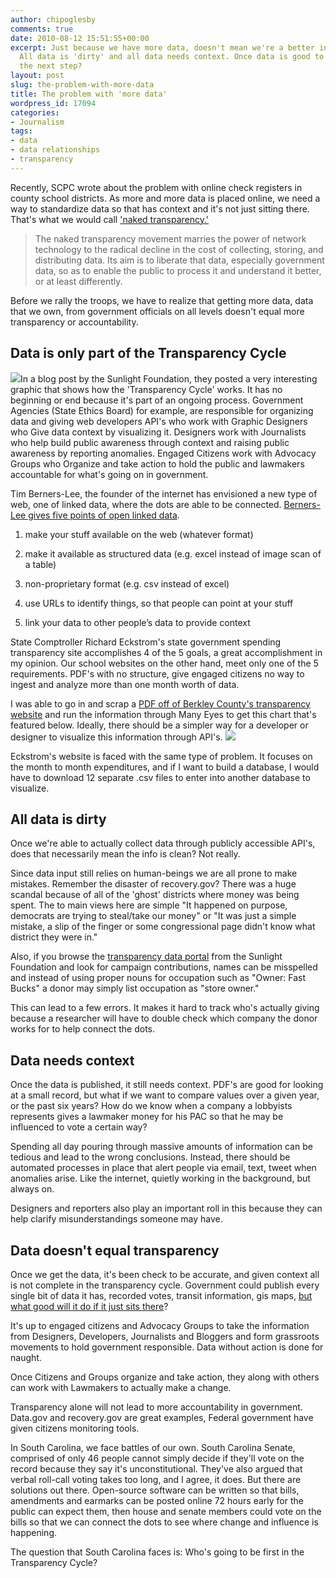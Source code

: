 ```yaml
---
author: chipoglesby
comments: true
date: 2010-08-12 15:51:55+00:00
excerpt: Just because we have more data, doesn't mean we're a better informed society.
  All data is 'dirty' and all data needs context. Once data is good to go, what's
  the next step?
layout: post
slug: the-problem-with-more-data
title: The problem with 'more data'
wordpress_id: 17094
categories:
- Journalism
tags:
- data
- data relationships
- transparency
---
```


Recently, SCPC wrote about the problem with online check registers in county school districts. As more and more data is placed online, we need a way to standardize data so that has context and it's not just sitting there. That's what we would call ['naked transparency.'](http://www.tnr.com/article/books-and-arts/against-transparency)


<blockquote>The naked transparency movement marries the power of network technology to the radical decline in the cost of collecting, storing, and distributing data. Its aim is to liberate that data, especially government data, so as to enable the public to process it and understand it better, or at least differently.</blockquote>



Before we rally the troops, we have to realize that getting more data, data that we own, from government officials on all levels doesn't equal more transparency or accountability.



## Data is only part of the Transparency Cycle


[![](http://www.chipoglesby.com/wp-content/uploads/2010/08/transparency.gif)](http://www.chipoglesby.com/wp-content/uploads/2010/08/transparency.gif)In a blog post by the Sunlight Foundation, they posted a very interesting graphic that shows how the 'Transparency Cycle' works. It has no beginning or end because it's part of an ongoing process. Government Agencies (State Ethics Board) for example, are responsible for organizing data and giving web developers API's who work with Graphic Designers who Give data context by visualizing it. Designers work with Journalists who help build public awareness through context and raising public awareness by reporting anomalies. Engaged Citizens work with Advocacy Groups who Organize and take action to hold the public and lawmakers accountable for what's going on in government.

Tim Berners-Lee, the founder of the internet has envisioned a new type of web, one of linked data, where the dots are able to be connected. [Berners-Lee gives five points of open linked data](http://inkdroid.org/journal/2010/06/04/the-5-stars-of-open-linked-data/).



	
  1. make your stuff available on the web (whatever format)

	
  2. make it available as structured data (e.g. excel instead of image scan of a table)

	
  3. non-proprietary format (e.g. csv instead of excel)

	
  4. use URLs to identify things, so that people can point at your stuff

	
  5. link your data to other people’s data to provide context


State Comptroller Richard Eckstrom's state government spending transparency site accomplishes 4 of the 5 goals, a great accomplishment in my opinion. Our school websites on the other hand, meet only one of the 5 requirements. PDF's with no structure, give engaged citizens no way to ingest and analyze more than one month worth of data.

I was able to go in and scrap a [PDF off of Berkley County's transparency website](http://www.berkeley.k12.sc.us/departments.cfm?subpage=33187) and run the information through Many Eyes to get this chart that's featured below. Ideally, there should be a simpler way for a developer or designer to visualize this information through API's.
[![](http://www.chipoglesby.com/wp-content/uploads/2010/08/berkley.png)](http://www.chipoglesby.com/wp-content/uploads/2010/08/berkley.png)

Eckstrom's website is faced with the same type of problem. It focuses on the month to month expenditures, and if I want to build a database, I would have to download 12 separate .csv files to enter into another database to visualize.
 


## All data is dirty


Once we're able to actually collect data through publicly accessible API's, does that necessarily mean the info is clean? Not really.

Since data input still relies on human-beings we are all prone to make mistakes. Remember the disaster of recovery.gov? There was a huge scandal because of all of the 'ghost' districts where money was being spent. The to main views here are simple "It happened on purpose, democrats are trying to steal/take our money" or "It was just a simple mistake, a slip of the finger or some congressional page didn't know what district they were in."

Also, if you browse the [transparency data portal](http://transparencydata.com/) from the Sunlight Foundation and look for campaign contributions, names can be misspelled and instead of using proper nouns for occupation such as "Owner: Fast Bucks" a donor may simply list occupation as "store owner."

This can lead to a few errors. It makes it hard to track who's actually giving because a researcher will have to double check which company the donor works for to help connect the dots. 



## Data needs context


Once the data is published, it still needs context. PDF's are good for looking at a small record, but what if we want to compare values over a given year, or the past six years? How do we know when a company a lobbyists represents gives a lawmaker money for his PAC so that he may be influenced to vote a certain way?

Spending all day pouring through massive amounts of information can be tedious and lead to the wrong conclusions. Instead, there should be automated processes in place that alert people via email, text, tweet when anomalies arise. Like the internet, quietly working in the background, but always on.

Designers and reporters also play an important roll in this because they can help clarify misunderstandings someone may have.



## Data doesn't equal transparency


Once we get the data, it's been check to be accurate, and given context all is not complete in the transparency cycle. Government could publish every single bit of data it has, recorded votes, transit information, gis maps, [but what good will it do if it just sits there](http://www.internetartizans.co.uk/open_data_does_not_empower)?

It's up to engaged citizens and Advocacy Groups to take the information from Designers, Developers, Journalists and Bloggers and form grassroots movements to hold government responsible. Data without action is done for naught.

Once Citizens and Groups organize and take action, they along with others can work with Lawmakers to actually make a change.

Transparency alone will not lead to more accountability in government. Data.gov and recovery.gov are great examples, Federal government have given citizens monitoring tools.

In South Carolina, we face battles of our own. South Carolina Senate, comprised of only 46 people cannot simply decide if they'll vote on the record because they say it's unconstitutional. They've also argued that verbal roll-call voting takes too long, and I agree, it does. But there are solutions out there. Open-source software can be written so that bills, amendments and earmarks can be posted online 72 hours early for the public can expect them, then house and senate members could vote on the bills so that we can connect the dots to see where change and influence is happening.

The question that South Carolina faces is: Who's going to be first in the Transparency Cycle?
